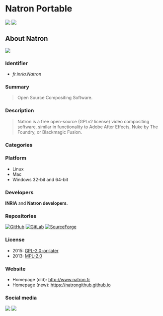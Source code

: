 # Natron Portable

 ![](https://img.shields.io/badge/platform-win--32_|_win--64-informational)
 [![](https://img.shields.io/github/license/NatronGitHub/Natron)](https://github.com/NatronGitHub/Natron/blob/RB-2.5/LICENSE.txt)

## About Natron
 ![](https://img.shields.io/badge/-opensource-brightgreen)

### Identifier
 - *fr.inria.Natron*

### Summary
 > Open Source Compositing Software.

### Description
 > Natron is a free open-source (GPLv2 license) video compositing software,
   similar in functionality to Adobe After Effects, Nuke by The Foundry, or Blackmagic Fusion.

### Categories

### Platform
 - Linux
 - Mac
 - Windows 32-bit and 64-bit

### Developers
 **INRIA** and **Natron developers**.

### Repositories
 [![GitHub](https://img.shields.io/badge/GitHub-181717?logo=github&logoColor=fff&style=for-the-badge)](https://github.com/NatronGitHub/Natron)
 [![GitLab](https://img.shields.io/badge/GitLab-FC6D26?logo=gitlab&logoColor=fff&style=for-the-badge)](https://gitlab.com/natron/natron)
 [![SourceForge](https://img.shields.io/badge/SourceForge-F60?logo=sourceforge&logoColor=fff&style=for-the-badge)](https://sourceforge.net/projects/natron/)

### License
 - 2015: [GPL-2.0-or-later](https://github.com/NatronGitHub/Natron/blob/RB-2.5/LICENSE.txt)
 - 2013: [MPL-2.0](https://github.com/NatronGitHub/Natron/blob/RB-1.1/LICENSE.txt)

### Website
 - Homepage (old): http://www.natron.fr
 - Homepage (new): https://natrongithub.github.io

### Social media
 [![](https://img.shields.io/badge/Facebook-1877F2?style=for-the-badge&logo=facebook&logoColor=white)](https://www.facebook.com/groups/NatronNation)
 [![](https://img.shields.io/badge/Twitter-1DA1F2?style=for-the-badge&logo=twitter&logoColor=white)](https://twitter.com/natronvfx)
